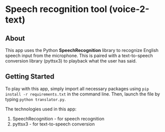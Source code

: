 # Speech recognition tool (voice-2-text)

## About
This app uses the Python **SpeechRecognition** library to recognize English speech input from the microphone. This is paired with a text-to-speech conversion library (pyttsx3) to playback what the user has said.

## Getting Started
To play with this app, simply import all necessary packages using `pip install -r requirements.txt` in the command line. Then, launch the file by typing `python translator.py`.

The technologies used in this app:
1. SpeechRecognition - for speech recognition
2. pyttsx3 - for text-to-speech conversion
